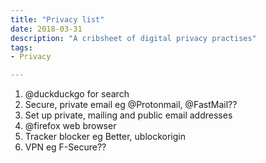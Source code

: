 ```yaml
---
title: "Privacy list"
date: 2018-03-31
description: "A cribsheet of digital privacy practises"
tags: 
- Privacy

---
```


1. @duckduckgo for search
2. Secure, private email eg @Protonmail, @FastMail??
3. Set up private, mailing and public email addresses
4. @firefox web browser
5. Tracker blocker eg Better, ublockorigin
6. VPN eg F-Secure??
